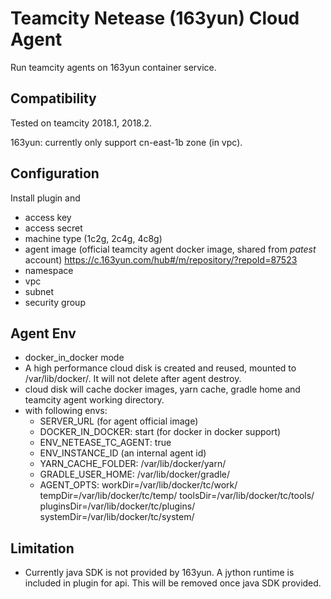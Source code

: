 # Teamcity Netease (163yun) Cloud Agent

Run teamcity agents on 163yun container service.

## Compatibility

Tested on teamcity 2018.1, 2018.2.

163yun: currently only support cn-east-1b zone (in vpc).

## Configuration

Install plugin and

* access key
* access secret
* machine type (1c2g, 2c4g, 4c8g)
* agent image (official teamcity agent docker image, shared from *patest* account)
  https://c.163yun.com/hub#/m/repository/?repoId=87523
* namespace
* vpc
* subnet
* security group

## Agent Env

* docker_in_docker mode
* A high performance cloud disk is created and reused, mounted to /var/lib/docker/. It will not delete after agent destroy.
* cloud disk will cache docker images, yarn cache, gradle home and teamcity agent working directory.
* with following envs:
  * SERVER_URL (for agent official image)
  * DOCKER_IN_DOCKER: start (for docker in docker support)
  * ENV_NETEASE_TC_AGENT: true
  * ENV_INSTANCE_ID (an internal agent id)
  * YARN_CACHE_FOLDER: /var/lib/docker/yarn/
  * GRADLE_USER_HOME: /var/lib/docker/gradle/
  * AGENT_OPTS: workDir=/var/lib/docker/tc/work/ tempDir=/var/lib/docker/tc/temp/ toolsDir=/var/lib/docker/tc/tools/ pluginsDir=/var/lib/docker/tc/plugins/ systemDir=/var/lib/docker/tc/system/

## Limitation

* Currently java SDK is not provided by 163yun. A jython runtime is included in plugin for api. This will be removed once java SDK provided.
